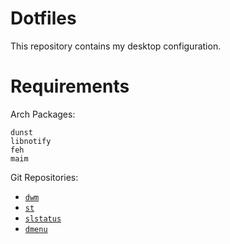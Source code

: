 # Dotfiles

This repository contains my desktop configuration.

# Requirements

Arch Packages:

```
dunst
libnotify
feh
maim
```

Git Repositories:

- [`dwm`](https://github.com/FikriRNurhidayat/dwm.git)
- [`st`](https://github.com/FikriRNurhidayat/st.git)
- [`slstatus`](https://github.com/FikriRNurhidayat/slstatus.git)
- [`dmenu`](https://github.com/FikriRNurhidayat/dmenu.git)

